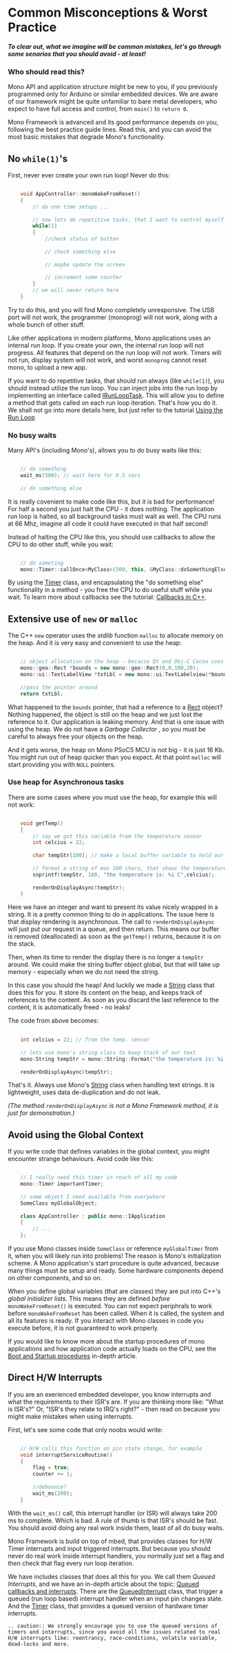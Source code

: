 # Common Misconceptions & Worst Practice

***To clear out, what we imagine will be common mistakes, let's go through some senarios that you should avoid - at least!***

### Who should read this?

Mono API and application structure might be new to you, if you previously programmed only for Arduino or similar embedded devices. We are aware of our framework might be quite unfamiliar to bare metal developers, who expect to have full access and control, from `main()` to `return 0`.

Mono Framework is advanced and its good performance depends on you, following the best practice guide lines. Read this, and you can avoid the most basic mistakes that degrade Mono's functionality.

## No `while(1)`'s

First, never ever create your own run loop! Never do this:

```cpp

	void AppController::monoWakeFromReset()
	{
		// do one time setups ...
		
		// now lets do repetitive tasks, that I want to control myself
		while(1)
		{
			//check status of button
			
			// check something else
			
			// maybe update the screen
			
			// increment some counter
		}
		// we will never return here
	}

```

Try to do this, and you will find Mono completely unresponsive. The USB port will not work, the programmer (monoprog) will not work, along with a whole bunch of other stuff.

Like other applications in modern platforms, Mono applications uses an internal run loop. If you create your own, the internal run loop will not progress. All features that depend on the run loop will not work. Timers will not run, display system will not work, and worst `monoprog` cannot reset mono, to upload a new app.

If you want to do repetitive tasks, that should run always (like `while(1)`), you should instead utilize the run loop. You can inject jobs into the run loop by implementing an interface called [IRunLoopTask](../reference/mono_IRunLoopTask.md). This will allow you to define a method that gets called on each run loop iteration. That's how you do it. We shall not go into more details here, but just refer to the tutorial [Using the Run Loop](../tutorials/using-the-run-loop.md)

### No busy waits

Many API's (including Mono's), allows you to do busy waits like this:

```cpp

	// do something
	wait_ms(500); // wait here for 0.5 secs
	
	// do something else
```

It is really covenient to make code like this, but it is bad for performance! For half a second you just halt the CPU - it does nothing. The application run loop is halted, so all background tasks must wait as well. The CPU runs at 66 Mhz, imagine all code it could have executed in that half second!

Instead of halting the CPU like this, you should use callbacks to allow the CPU to do other stuff, while you wait:

```cpp

	// do someting
	mono::Timer::callOnce<MyClass>(500, this, &MyClass::doSomethingElse); // do something else in 0.5 secs
```

By using the [Timer](../reference/mono_Timer.md) class, and encapsulating the "do something else" functionality in a method - you free the CPU to do useful stuff while you wait. To learn more about callbacks see the tutorial: [Callbacks in C++](tutorials/callbacks.md).

## Extensive use of `new` or `malloc`

The C++ `new` operator uses the *stdlib* function `malloc` to allocate memory on the heap. And it is very easy and convenient to use the heap:

```cpp

	// object allocation on the heap - because Qt and Obj-C Cocoa uses this scheme!
	mono::geo::Rect *bounds = new mono::geo::Rect(0,0,100,20);
	mono::ui::TextLabelView *txtLbl = new mono::ui:TextLabelview(*bounds, "I'm on the heap!");
	
	//pass the pointer around
	return txtLbl;

```

What happened to the `bounds` pointer, that had a reference to a [Rect](../reference/mono_geo_Rect.md) object? Nothing happened, the object is still on the heap and we just lost the reference to it. Our application is leaking memory. And that is one issue with using the heap. We do not have a *Garbage Collector* , so you must be careful to always free your objects on the heap.

And it gets worse, the heap on Mono PSoC5 MCU is not big - it is just 16 Kb. You might run out of heap quicker than you expect. At that point `malloc` will start providing you with `NULL` pointers.

### Use heap for Asynchronous tasks

There are some cases where you must use the heap, for example this will not work:

```cpp

	void getTemp()
	{
		// say we got this variable from the temperature sensor
		int celcius = 22;
	
		char tempStr[100]; // make a local buffer variable to hold our text
	
		// format a string of max 100 chars, that shows the temperature
		snprintf(tempStr, 100, "the temperature is: %i C",celcius);
	
		renderOnDisplayAsync(tempStr);
	}

```

Here we have an integer and want to present its value nicely wrapped in a string. It is a pretty common thing to do in applications. The issue here is that display rendering is asynchronous. The call to `renderOnDisplayAsync` will just put our request in a queue, and then return. This means our buffer is removed (deallocated) as soon as the `getTemp()` returns, because it is on the stack.

Then, when its time to render the display there is no longer a `tempStr` around. We could make the string buffer object global, but that will take up memory - especially when we do not need the string.

In this case you should the heap! And luckily we made a [String](../reference/mono_String.md) class that does this for you. It store its content on the heap, and keeps track of references to the content. As soon as you discard the last reference to the content, it is automatically freed - no leaks!

The code from above becomes:

```cpp
	
	int celcius = 22; // from the temp. sensor
	
	// lets use mono's string class to keep track of our text
	mono:String tempStr = mono::String::Format("the temperature is: %i C",celcius);
	
	renderOnDisplayAsync(tempStr);

```

That's it. Always use Mono's [String](../reference/mono_String.md) class when handling text strings. It is lightweight, uses data de-duplication and do not leak.

*(The method `renderOnDisplayAsync` is not a Mono Framework method, it is just for demonstration.)*

## Avoid using the Global Context

If you write code that defines variables in the global context, you might encounter strange behaviours. Avoid code like this:

```cpp

	// I really need this timer in reach of all my code
	mono::Timer importantTimer;
	
	// some object I need available from everywhere
	SomeClass myGlobalObject;
	
	class AppController : public mono::IApplication
	{
		// ...
	};
```

If you use Mono classes inside `SomeClass` or reference `myGlobalTimer` from it, when you will likely run into problems! The reason is Mono's initialization scheme. A Mono application's start procedure is quite advanced, because many things must be setup and ready. Some hardware components depend on other components, and so on.

When you define global variables (that are classes) they are put into C++'s *global initializer lists*. This means they are defined *before* `monoWakeFromReset()` is executed. You can not expect periphrals to work before `monoWakeFromReset` has been called. When it is called, the system and all its features is ready. If you interact with Mono classes in code you execute before, it is not guaranteed to work properly.

If you would like to know more about the startup procedures of mono applications and how application code actually loads on the CPU, see the [Boot and Startup procedures](../articles/boot-and-startup.md) in-depth article.

## Direct H/W Interrupts

If you are an exerienced embedded developer, you know interrupts and what the requirements to their ISR's are. If you are thinking more like: "What is ISR's?" Or, "ISR's they relate to IRQ's right?" - then read on because you might make mistakes when using interrupts.

First, let's see some code that only noobs would write:

```cpp

	// H/W calls this function on pin state change, for example
	void interruptServiceRoutine()
	{
		flag = true;
		counter += 1;
		
		//debounce?
		wait_ms(200);
	}
```

With the `wait_ms()` call, this interrupt handler (or ISR) will always take 200 ms to complete. Which is bad. A rule of thumb is that ISR's should be fast. You should avoid doing any real work inside them, least of all do busy waits.

Mono Framework is build on top of mbed, that provides classes for H/W Timer interrupts and input triggered interrupts. But because you should never do real work inside interrupt handlers, you normally just set a flag and then check that flag every run loop iteration.

We have includes classes that does all this for you. We call them *Queued Interrupts*, and we have an in-depth article about the topic: [Queued callbacks and interrupts](../articles/queued-callbacks.md). There are the [QueuedInterrupt](../reference/mono_QueueInterrupt.md) class, that trigger a queued (run loop based) interrupt handler when an input pin changes state. And the [Timer](../reference/mono_Timer.md) class, that provides a queued version of hardware timer interrupts.

```eval_rst
.. caution:: We strongly encourage you to use the queued versions of timers and interrupts, since you avoid all the issues related to real H/W interrupts like: reentrancy, race-conditions, volatile variable, dead-locks and more.
```
